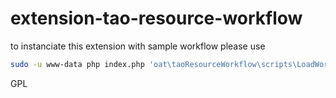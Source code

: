 # extension-tao-resource-workflow

to instanciate this extension with sample workflow please use
```bash
sudo -u www-data php index.php 'oat\taoResourceWorkflow\scripts\LoadWorkflowModel' taoResourceWorkflow/doc/sample_workflow.json
```

GPL
